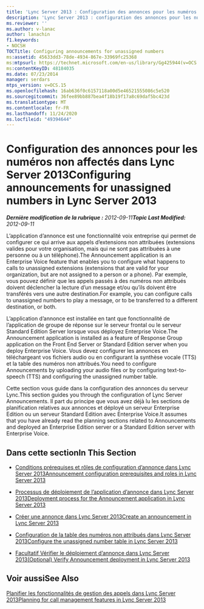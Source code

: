 ```yaml
---
title: 'Lync Server 2013 : Configuration des annonces pour les numéros non affectés'
description: 'Lync Server 2013 : configuration des annonces pour les numéros non attribués.'
ms.reviewer: ''
ms.author: v-lanac
author: lanachin
f1.keywords:
- NOCSH
TOCTitle: Configuring announcements for unassigned numbers
ms:assetid: 45633dd3-78de-4934-867e-33969fc25368
ms:mtpsurl: https://technet.microsoft.com/en-us/library/Gg425944(v=OCS.15)
ms:contentKeyID: 48184035
ms.date: 07/23/2014
manager: serdars
mtps_version: v=OCS.15
ms.openlocfilehash: 16ab636f0c6157118a00d5e46521555086c5e520
ms.sourcegitcommit: 36fee89bb887bea4f18b19f17a8c69daf5bc423d
ms.translationtype: MT
ms.contentlocale: fr-FR
ms.lasthandoff: 11/24/2020
ms.locfileid: "49394644"
---
```

# <a name="configuring-announcements-for-unassigned-numbers-in-lync-server-2013"></a><span data-ttu-id="91c51-103">Configuration des annonces pour les numéros non affectés dans Lync Server 2013</span><span class="sxs-lookup"><span data-stu-id="91c51-103">Configuring announcements for unassigned numbers in Lync Server 2013</span></span>

<div data-xmlns="http://www.w3.org/1999/xhtml">

<div class="topic" data-xmlns="http://www.w3.org/1999/xhtml" data-msxsl="urn:schemas-microsoft-com:xslt" data-cs="https://msdn.microsoft.com/">

<div data-asp="https://msdn2.microsoft.com/asp">



</div>

<div id="mainSection">

<div id="mainBody"><span data-ttu-id="91c51-104">

<span> </span></span><span class="sxs-lookup"><span data-stu-id="91c51-104">

<span> </span></span></span>

<span data-ttu-id="91c51-105">_**Dernière modification de la rubrique :** 2012-09-11_</span><span class="sxs-lookup"><span data-stu-id="91c51-105">_**Topic Last Modified:** 2012-09-11_</span></span>

<span data-ttu-id="91c51-106">L’application d’annonce est une fonctionnalité voix entreprise qui permet de configurer ce qui arrive aux appels d’extensions non attribuées (extensions valides pour votre organisation, mais qui ne sont pas attribuées à une personne ou à un téléphone).</span><span class="sxs-lookup"><span data-stu-id="91c51-106">The Announcement application is an Enterprise Voice feature that enables you to configure what happens to calls to unassigned extensions (extensions that are valid for your organization, but are not assigned to a person or a phone).</span></span> <span data-ttu-id="91c51-107">Par exemple, vous pouvez définir que les appels passés à des numéros non attribués doivent déclencher la lecture d’un message et/ou qu’ils doivent être transférés vers une autre destination.</span><span class="sxs-lookup"><span data-stu-id="91c51-107">For example, you can configure calls to unassigned numbers to play a message, or to be transferred to a different destination, or both.</span></span>

<span data-ttu-id="91c51-108">L’application d’annonce est installée en tant que fonctionnalité de l’application de groupe de réponse sur le serveur frontal ou le serveur Standard Edition Server lorsque vous déployez Enterprise Voice.</span><span class="sxs-lookup"><span data-stu-id="91c51-108">The Announcement application is installed as a feature of Response Group application on the Front End Server or Standard Edition server when you deploy Enterprise Voice.</span></span> <span data-ttu-id="91c51-109">Vous devez configurer les annonces en téléchargeant vos fichiers audio ou en configurant la synthèse vocale (TTS) et la table des numéros non attribués.</span><span class="sxs-lookup"><span data-stu-id="91c51-109">You need to configure Announcements by uploading your audio files or by configuring text-to-speech (TTS) and configuring the unassigned number table.</span></span>

<span data-ttu-id="91c51-110">Cette section vous guide dans la configuration des annonces du serveur Lync.</span><span class="sxs-lookup"><span data-stu-id="91c51-110">This section guides you through the configuration of Lync Server Announcements.</span></span> <span data-ttu-id="91c51-111">Il part du principe que vous avez déjà lu les sections de planification relatives aux annonces et déployé un serveur Enterprise Edition ou un serveur Standard Edition avec Enterprise Voice.</span><span class="sxs-lookup"><span data-stu-id="91c51-111">It assumes that you have already read the planning sections related to Announcements and deployed an Enterprise Edition server or a Standard Edition server with Enterprise Voice.</span></span>

<div>

## <a name="in-this-section"></a><span data-ttu-id="91c51-112">Dans cette section</span><span class="sxs-lookup"><span data-stu-id="91c51-112">In This Section</span></span>

  - [<span data-ttu-id="91c51-113">Conditions prérequises et rôles de configuration d’annonce dans Lync Server 2013</span><span class="sxs-lookup"><span data-stu-id="91c51-113">Announcement configuration prerequisites and roles in Lync Server 2013</span></span>](lync-server-2013-announcement-configuration-prerequisites-and-roles.md)

  - [<span data-ttu-id="91c51-114">Processus de déploiement de l’application d’annonce dans Lync Server 2013</span><span class="sxs-lookup"><span data-stu-id="91c51-114">Deployment process for the Announcement application in Lync Server 2013</span></span>](lync-server-2013-deployment-process-for-the-announcement-application.md)

  - [<span data-ttu-id="91c51-115">Créer une annonce dans Lync Server 2013</span><span class="sxs-lookup"><span data-stu-id="91c51-115">Create an announcement in Lync Server 2013</span></span>](lync-server-2013-create-an-announcement.md)

  - [<span data-ttu-id="91c51-116">Configuration de la table des numéros non attribués dans Lync Server 2013</span><span class="sxs-lookup"><span data-stu-id="91c51-116">Configure the unassigned number table in Lync Server 2013</span></span>](lync-server-2013-configure-the-unassigned-number-table.md)

  - [<span data-ttu-id="91c51-117">Facultatif Vérifier le déploiement d’annonce dans Lync Server 2013</span><span class="sxs-lookup"><span data-stu-id="91c51-117">(Optional) Verify Announcement deployment in Lync Server 2013</span></span>](lync-server-2013-optional-verify-announcement-deployment.md)

</div>

<div>

## <a name="see-also"></a><span data-ttu-id="91c51-118">Voir aussi</span><span class="sxs-lookup"><span data-stu-id="91c51-118">See Also</span></span>


[<span data-ttu-id="91c51-119">Planifier les fonctionnalités de gestion des appels dans Lync Server 2013</span><span class="sxs-lookup"><span data-stu-id="91c51-119">Planning for call management features in Lync Server 2013</span></span>](lync-server-2013-planning-for-call-management-features.md)  
  

<span data-ttu-id="91c51-120"></div>

</div>

<span> </span>

</div>

</div>

</span><span class="sxs-lookup"><span data-stu-id="91c51-120"></div>

</div>

<span> </span>

</div>

</div>

</span></span></div>

